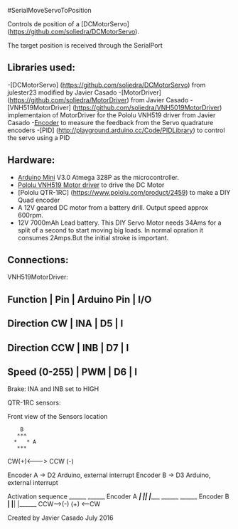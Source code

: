 #SerialMoveServoToPosition

Controls de position of a [DCMotorServo] (https://github.com/soliedra/DCMotorServo).

The target position is received through the SerialPort 

Libraries used:
---------------
-[DCMotorServo] (https://github.com/soliedra/DCMotorServo) from julester23 modified by Javier Casado
-[MotorDriver] (https://github.com/soliedra/MotorDriver) from Javier Casado
-[VNH519MotorDriver] (https://github.com/soliedra/VNH5019MotorDriver) implementaion of MotorDriver for the Pololu VNH519 driver from Javier Casado
-[Encoder](http://www.pjrc.com/teensy/td_libs_Encoder.html) to measure the feedback from the Servo quadrature encoders
-[PID] (http://playground.arduino.cc/Code/PIDLibrary) to control the servo using a PID 

Hardware:
--------
- [Arduino Mini](https://www.arduino.cc/en/Main/ArduinoBoardMini) V3.0 Atmega 328P as the microcontroller.
- [Pololu VNH519 Motor driver](https://www.pololu.com/product/1451) to drive the DC Motor
- [Pololu QTR-1RC] (https://www.pololu.com/product/2459) to make a DIY Quad encoder
- A 12V geared DC motor from a battery drill. Output speed approx 600rpm.
- 12V 7000mAh Lead battery. This DIY Servo Motor needs 34Ams for a split of a second to start moving big loads. In normal opration it consumes 2Amps.But the initial stroke is important.

Connections:
------------

VNH519MotorDriver:

Function      |  Pin  | Arduino Pin | I/O
------------------------------------------
Direction CW  | INA   | D5          | I
------------------------------------------
Direction CCW | INB   | D7          | I
------------------------------------------
Speed (0-255) | PWM   | D6          | I
------------------------------------------

Brake: INA and INB set to HIGH

QTR-1RC sensors:

Front view of the Sensors location

        B
       ***
      *   * A
       ***
 CW(+)<---> CCW (-)
 
Encoder A -> D2 Arduino, external interrupt
Encoder B -> D3 Arduino, external interrupt

Activation sequence
                 ______        ______
  Encoder A  ___|      |______|      |______
                    ______        ______
  Encoder B  ______|      |______|      |______
             CCW-->(-)                   (+) <--CW

Created by Javier Casado July 2016



